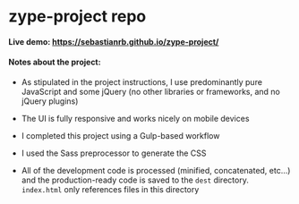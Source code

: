 # zype-project repo

#### Live demo: https://sebastianrb.github.io/zype-project/

#### Notes about the project:

* As stipulated in the project instructions, I use predominantly pure JavaScript and some jQuery (no other libraries or frameworks, and no jQuery plugins)

* The UI is fully responsive and works nicely on mobile devices

* I completed this project using a Gulp-based workflow

* I used the Sass preprocessor to generate the CSS

* All of the development code is processed (minified, concatenated, etc...) and the production-ready code is saved to the `dest` directory. `index.html` only references files in this directory
